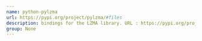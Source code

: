 ```yaml
---
name: python-pylzma
url: https://pypi.org/project/pylzma/#files
description: bindings for the LZMA library. URL : https://pypi.org/project/pylzma/#files Groups : None
group: None
---
```

